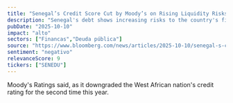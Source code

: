 ```yaml
---
title: "Senegal’s Credit Score Cut by Moody’s on Rising Liquidity Risks"
description: "Senegal's debt shows increasing risks to the country's fiscal trajectory and liquidity position."
pubDate: "2025-10-10"
impact: "alto"
sectors: ["Financas","Deuda pública"]
source: "https://www.bloomberg.com/news/articles/2025-10-10/senegal-s-credit-rating-cut-to-caa1-by-moody-s-on-debt-risks"
sentiment: "negativo"
relevanceScore: 9
tickers: ["SENEDU"]
---
```


Moody's Ratings said, as it downgraded the West African nation's credit rating for the second time this year.

